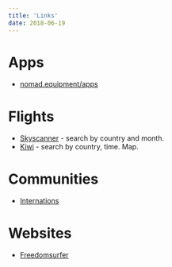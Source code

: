 ```yaml
---
title: 'Links'
date: 2018-06-19
---
```


# Apps

* [nomad.equipment/apps](http://nomad.equipment/apps/)

# Flights

* [Skyscanner](http://skyscanner.com/) - search by country and month.
* [Kiwi](https://www.kiwi.com) - search by country, time. Map.


# Communities

* [Internations](https://www.internations.org/)

# Websites

* [Freedomsurfer](https://www.freedomsurfer.com/)
